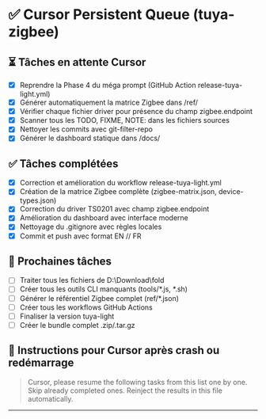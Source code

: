 # ✅ Cursor Persistent Queue (tuya-zigbee)

## ⏳ Tâches en attente Cursor

- [x] Reprendre la Phase 4 du méga prompt (GitHub Action release-tuya-light.yml)
- [x] Générer automatiquement la matrice Zigbee dans /ref/
- [x] Vérifier chaque fichier driver pour présence du champ zigbee.endpoint
- [x] Scanner tous les TODO, FIXME, NOTE: dans les fichiers sources
- [x] Nettoyer les commits avec git-filter-repo
- [x] Générer le dashboard statique dans /docs/

## ✅ Tâches complétées

- [x] Correction et amélioration du workflow release-tuya-light.yml
- [x] Création de la matrice Zigbee complète (zigbee-matrix.json, device-types.json)
- [x] Correction du driver TS0201 avec champ zigbee.endpoint
- [x] Amélioration du dashboard avec interface moderne
- [x] Nettoyage du .gitignore avec règles locales
- [x] Commit et push avec format EN // FR

## 🔄 Prochaines tâches

- [ ] Traiter tous les fichiers de D:\Download\fold
- [ ] Créer tous les outils CLI manquants (tools/*.js, *.sh)
- [ ] Générer le référentiel Zigbee complet (ref/*.json)
- [ ] Créer tous les workflows GitHub Actions
- [ ] Finaliser la version tuya-light
- [ ] Créer le bundle complet .zip/.tar.gz

## 🔁 Instructions pour Cursor après crash ou redémarrage

> Cursor, please resume the following tasks from this list one by one.
> Skip already completed ones. Reinject the results in this file automatically.

---
